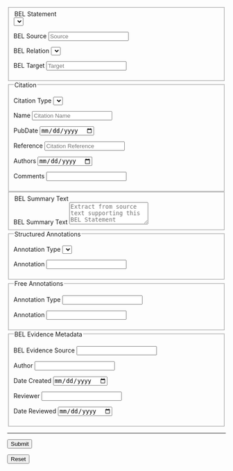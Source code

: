 <!-- BEL Statement -->
<form action>
<div class="row bottom30">

<div class="col-xs-10 col-xs-offset-1">

<div class="form-group">

<fieldset>
<div class="col-xs-3">

<legend>BEL Statement </legend>

</div>

<div class="col-xs-2 col-xs-offset-7">

<select class="form-control pull-right" id="status" ng-model="status" ng-options="status as status.label for status in statuses">
</select>

</div>

<div class="col-xs-12">

<div class="col-xs-5">

<label class="sr-only" for="belsource">BEL Source</label>
<input type="text" class="form-control" id="belsource" placeholder="Source" ng-model="belsource">

</div>

<div class="col-xs-2">

<label class="sr-only" for="belrelation">BEL Relation</label>
<select class="form-control" id="belrelation" ng-model="belrelation" ng-options="relation as relation.label for relation in relations">
</select>

</div>

<div class="col-xs-5">

<label class="sr-only" for="beltarget">BEL Target</label>
<input type="text" class="form-control" id="beltarget" placeholder="Target" ng-model="beltarget">

</div>

</div>

</fieldset>

</div>

</div>

</div>

<!-- Citation -->
<div class="row">

<div class="col-xs-10 col-xs-offset-1">

<div class="form-group">

<fieldset>
<legend>Citation</legend>
<div class="col-xs-2">

<label for="citation_type">Citation Type</label>
<select class="form-control" id="citation_type" ng-model="citation_type" ng-options="citation_type as citation_type.label for citation_type in citation_types">
</select>

</div>

<div class="col-xs-8">

<label for="citation_name">Name</label>
<input type="text" class="form-control" id="citation_ref" placeholder="Citation Name" ng-model="citation_name">

</div>

<div class="col-xs-2">

<label for="citation_ref">PubDate</label>
<input type="date" class="form-control" id="citation_pubdate" ng-model="citation_pubdate" placeholder="mm/dd/yyyy">

</div>

<div class="col-xs-12">

<label for="citation_ref">Reference</label>
<input type="text" class="form-control" id="citation_ref" placeholder="Citation Reference" ng-model="citation_ref">

</div>

<div class="col-xs-12">

<label for="citation_ref">Authors</label>
<input type="date" class="form-control" id="citation_authors" ng-model="citation_authors" placeholder="separate authors with a semicolon ';'">

</div>

<div class="col-xs-12">

<label for="citation_ref">Comments</label>
<input type="text" class="form-control" id="citation_comments" ng-model="citation_comments">

</div>

</fieldset>

</div>

</div>

</div>

<!-- SummaryText -->
<div class="row">

<div class="col-xs-10 col-xs-offset-1">

<div class="form-group">

<fieldset>
<div class="col-xs-12">

<legend>BEL Summary Text</legend>
<label class="sr-only" for="summaryText">BEL Summary Text</label>
<textarea class="form-control" id="summaryText" rows="3" placeholder="Extract from source text supporting this BEL Statement">
</textarea>

</div>

<!-- /.col-xs-12 -->
</fieldset>

</div>

</div>

</div>

<!-- Structured Annotations -->
<div class="row">

<div class="col-xs-10 col-xs-offset-1">

<div class="form-group">

<fieldset>
<legend>Structured Annotations</legend>
<div class="col-xs-3">

<label for>Annotation Type</label>
<select class="form-control" id ng-model ng-options="annotation_type as annotation_type.label for annotation_type in annotation_types"></select>

</div>

<!-- /.col-xs-3 -->
<div class="col-xs-9">

<label for>Annotation</label>
<input class="form-control" type="text"></input>

</div>

<!-- /.col-xs-9 -->
</fieldset>

</div>

<!-- /.form-group -->

</div>

</div>

<!-- Free Annotations -->
<div class="row">

<div class="col-xs-10 col-xs-offset-1">

<div class="form-group">

<fieldset>
<legend>Free Annotations</legend>
<div class="col-xs-3">

<label for>Annotation Type</label>
<input type="text" class="form-control"></input>

</div>

<!-- /.col-xs-3 -->
<div class="col-xs-9">

<label for>Annotation</label>
<input class="form-control" type="text"></input>

</div>

<!-- /.col-xs-9 -->
</fieldset>

</div>

<!-- /.form-group -->

</div>

</div>

<!-- BEL Evidence Metadata -->
<div class="row">

<div class="col-xs-10 col-xs-offset-1">

<div class="form-group">

<fieldset>
<legend>BEL Evidence Metadata</legend>
<div class="col-xs-12">

<label for>BEL Evidence Source</label>
<input id="source" type="text" class="form-control" ng-model="source"></input>

</div>

<div class="col-xs-9">

<label for>Author</label>
<input type="text" class="form-control" ng-model="author"></input>

</div>

<!-- /.col-xs-3 -->
<div class="col-xs-3">

<label for>Date Created</label>
<input class="form-control" type="date" ng-model="date_created"></input>

</div>

<div class="col-xs-9">

<label for>Reviewer</label>
<input type="text" class="form-control" ng-model="reviewer"></input>

</div>

<!-- /.col-xs-3 -->
<div class="col-xs-3">

<label for>Date Reviewed</label>
<input class="form-control" type="date" ng-model="date_reviewed"></input>

</div>

</fieldset>

</div>

<!-- /.form-group -->

</div>

</div>

------------------------------------------------------------------------

<div class="row">

<div class="col-xs-3 col-xs-offset-1">

<input type="submit" class="form-control"></input>

</div>

<div class="col-xs-offset-4 col-xs-3">

<input type="reset" class="form-control pull-right"></input>
<!-- /.col-xs-12 -->

</div>

<div class="col-xs-1">

</div>

<!-- /.col-xs-1 -->

</div>

</form>
<!-- <div class="row">
    <form>
      <div class="form-group">
        <label for="exampleInputEmail1">Email address</label>
        <input type="email" class="form-control" id="exampleInputEmail1" placeholder="Enter email">
      </div>
      <div class="form-group">
        <label for="exampleInputPassword1">Password</label>
        <input type="password" class="form-control" id="exampleInputPassword1" placeholder="Password">
      </div>
      <div class="form-group">
        <label for="exampleInputFile">File input</label>
        <input type="file" id="exampleInputFile">
        <p class="help-block">Example block-level help text here.</p>
      </div>
      <div class="checkbox">
        <label>
          <input type="checkbox"> Check me out
        </label>
      </div>
      <button type="submit" class="btn btn-default">Submit</button>
    </form>
</div> -->
